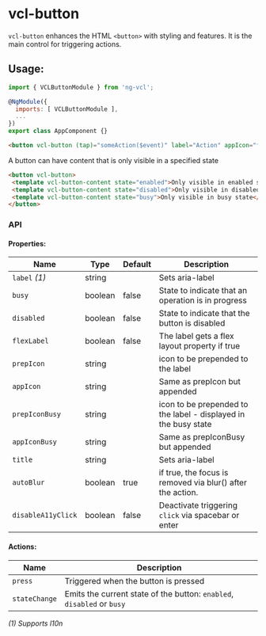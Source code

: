# vcl-button

`vcl-button` enhances the HTML `<button>` with styling and features.
It is the main control for triggering actions.

## Usage:

```js
import { VCLButtonModule } from 'ng-vcl';

@NgModule({
  imports: [ VCLButtonModule ],
  ...
})
export class AppComponent {}
```

 ```html
<button vcl-button (tap)="someAction($event)" label="Action" appIcon="fa:bolt"></button>
 ```

A button can have content that is only visible in a specified state
 ```html
<button vcl-button>
  <template vcl-button-content state="enabled">Only visible in enabled state</template>
  <template vcl-button-content state="disabled">Only visible in disabled state</template>
  <template vcl-button-content state="busy">Only visible in busy state</template>
</button>
 ```

### API

#### Properties:

| Name                | Type        | Default  | Description
| ------------        | ----------- | -------- |--------------
| `label` *(1)*       | string      |          | Sets aria-label
| `busy`              | boolean     | false    | State to indicate that an operation is in progress
| `disabled`          | boolean     | false    | State to indicate that the button is disabled
| `flexLabel`         | boolean     | false    | The label gets a flex layout property if true
| `prepIcon`          | string      |          | icon to be prepended to the label
| `appIcon`           | string      |          | Same as prepIcon but appended
| `prepIconBusy`      | string      |          | icon to be prepended to the label - displayed in the busy state
| `appIconBusy`       | string      |          | Same as prepIconBusy but appended
| `title`             | string      |          | Sets aria-label
| `autoBlur`          | boolean     | true     | if true, the focus is removed via blur() after the action.
| `disableA11yClick`  | boolean     | false    | Deactivate triggering `click` via spacebar or enter  

#### Actions:

| Name                | Description
| ------------        | --------------
| `press`             | Triggered when the button is pressed
| `stateChange`       | Emits the current state of the button: `enabled`, `disabled` or `busy`

*(1) Supports l10n*

